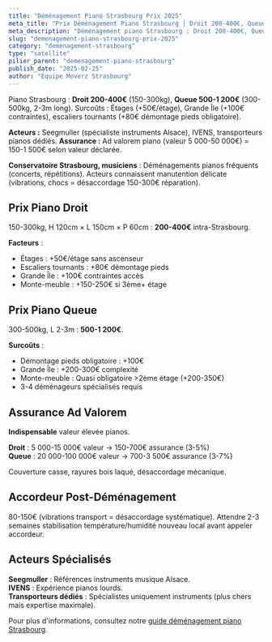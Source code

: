 ```yaml
---
title: "Déménagement Piano Strasbourg Prix 2025"
meta_title: "Prix Déménagement Piano Strasbourg | Droit 200-400€, Queue 500-1200€"
meta_description: "Déménagement piano Strasbourg : Droit 200-400€, Queue 500-1 200€. Surcoûts étages, Grande Île. Assurance ad valorem 150-1 500€ selon valeur."
slug: "demenagement-piano-strasbourg-prix-2025"
category: "demenagement-strasbourg"
type: "satellite"
pilier_parent: "demenagement-piano-strasbourg"
publish_date: "2025-02-25"
author: "Équipe Moverz Strasbourg"
---
```


Piano Strasbourg : **Droit 200-400€** (150-300kg), **Queue 500-1 200€** (300-500kg, 2-3m long). Surcoûts : Étages (+50€/étage), Grande Île (+100€ contraintes), escaliers tournants (+80€ démontage pieds obligatoire).

**Acteurs :** Seegmuller (spécialiste instruments Alsace), IVENS, transporteurs pianos dédiés. **Assurance :** Ad valorem piano (valeur 5 000-50 000€) = 150-1 500€ selon valeur déclarée.

**Conservatoire Strasbourg, musiciens** : Déménagements pianos fréquents (concerts, répétitions). Acteurs connaissent manutention délicate (vibrations, chocs = désaccordage 150-300€ réparation).

## Prix Piano Droit

150-300kg, H 120cm × L 150cm × P 60cm : **200-400€** intra-Strasbourg.

**Facteurs** :  
- Étages : +50€/étage sans ascenseur  
- Escaliers tournants : +80€ démontage pieds  
- Grande Île : +100€ contraintes accès  
- Monte-meuble : +150-250€ si 3ème+ étage

## Prix Piano Queue

300-500kg, L 2-3m : **500-1 200€**.

**Surcoûts** :  
- Démontage pieds obligatoire : +100€  
- Grande Île : +200-300€ complexité  
- Monte-meuble : Quasi obligatoire >2ème étage (+200-350€)  
- 3-4 déménageurs spécialisés requis

## Assurance Ad Valorem

**Indispensable** valeur élevée pianos.

**Droit** : 5 000-15 000€ valeur → 150-700€ assurance (3-5%)  
**Queue** : 20 000-100 000€ valeur → 700-3 500€ assurance (3-7%)

Couverture casse, rayures bois laqué, désaccordage mécanique.

## Accordeur Post-Déménagement

80-150€ (vibrations transport = désaccordage systématique). Attendre 2-3 semaines stabilisation température/humidité nouveau local avant appeler accordeur.

## Acteurs Spécialisés

**Seegmuller** : Références instruments musique Alsace.  
**IVENS** : Expérience pianos lourds.  
**Transporteurs dédiés** : Spécialistes uniquement instruments (plus chers mais expertise maximale).

Pour plus d'informations, consultez notre [guide déménagement piano Strasbourg](/blog/demenagement-strasbourg/demenagement-piano-strasbourg).

